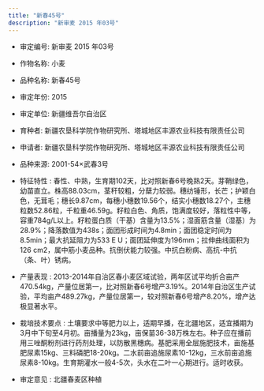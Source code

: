 ```yaml
---
title: "新春45号"
description: "新审麦 2015 年03号"
---
```

* 审定编号:  新审麦 2015 年03号

*  作物名称:  小麦

*  品种名称:  新春45号

*  审定年份:  2015

*  审定单位:  新疆维吾尔自治区

* 育种者:  新疆农垦科学院作物研究所、塔城地区丰源农业科技有限责任公司

*  申请者:  新疆农垦科学院作物研究所、塔城地区丰源农业科技有限责任公司

*  品种来源:  2001-54×武春3号

*  特征特性 : 
春性、中熟，生育期102天，比对照新春6号晚熟2天。芽鞘绿色，幼苗直立。株高88.03cm，茎秆较粗，分蘖力较弱。穗纺锤形，长芒；护颖白色，无茸毛；穗长9.87cm，每穗小穗数19.56个，结实小穗数18.27个，主穗粒数52.86粒，千粒重46.59g。籽粒白色、角质，饱满度较好，落粒性中等，容重784g/L以上。籽粒蛋白质（干基）含量为13.5%；湿面筋含量（湿基）为28.9%；降落数值为438s；面团形成时间为4.8min；面团稳定时间为8.5min；最大抗延阻力为533 E U；面团延伸度为196mm；拉伸曲线面积为126 cm2，属中筋小麦品种。抗倒伏能力较强。中抗白粉病、高抗-中抗（条、叶）锈病。
 
*  产量表现 : 
2013-2014年自治区春小麦区域试验，两年区试平均折合亩产470.54kg，产量位居第一，比对照新春6号增产3.19%。2014年自治区生产试验，平均亩产489.27kg，产量位居第一，较对照新春6号增产8.20%，增产达极显著水平。

*  栽培技术要点 : 
土壤要求中等肥力以上，适期早播，在北疆地区，适宜播期为3月中下旬至4月初。亩播量为23kg，亩保苗36-38万株左右。种子应在播前用三唑酮粉剂进行药剂处理，以防散黑穗病。基肥采用全层施肥技术，亩施基肥尿素15kg、三料磷肥18-20kg。二水前亩追施尿素10-12kg，三水前亩追施尿素8-10kg。生育期灌水一般4-5次，头水在二叶一心期进行。适时收获。   

*  审定意见 : 
北疆春麦区种植
